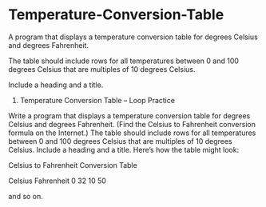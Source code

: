 # Temperature-Conversion-Table
A program that displays a temperature conversion table for degrees Celsius and degrees Fahrenheit. 



The table should include rows for all temperatures between 0 and 100 degrees Celsius that are multiples of 10 degrees Celsius. 

Include a heading and a title.



1.	Temperature Conversion Table – Loop Practice

Write a program that displays a temperature conversion table for degrees Celsius and degrees Fahrenheit. (Find the Celsius to Fahrenheit conversion formula on the Internet.) The table should include rows for all temperatures between 0 and 100 degrees Celsius that are multiples of 10 degrees Celsius. Include a heading and a title. Here’s how the table might look:

Celsius to Fahrenheit
  Conversion Table

Celsius	Fahrenheit
      0		       32
     10			 50

and so on. 
